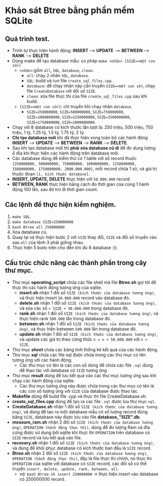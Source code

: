 # Khảo sát Btree bằng phần mềm SQLite
## Quá trình test.
- Trình tự thực hiện hành động: **INSERT** --> **UPDATE** --> **BETWEEN** --> **RANK** --> **DELETE**
- Dùng make để tạo database mẫu: cú pháp ```make <nhãn> [SIZE=<một con số>]```
	+ ```<nhãn>```:gồm ```all```, ```SQL```, ```database```, ```clean```.
		+ ```all```: chạy 2 nhãn ```SQL```, ```database```.
		+ ```SQL```: build và run file ```create_sql_files.cpp```.
		+ ```database```: để chạy nhãn này cần truyền ```SIZE=<một con số>```, chạy file ```CreateDatabase``` với đối số ```SIZE```.
		+ ```clean```: xóa file thực thi của file ```create_sql_files.cpp``` sau khi build.
	+ ```[SIZE=<một con số>]```: chỉ truyền khi chạy nhãn ```database```.
		+ ```SIZE=250000000```, ```SIZE=500000000```, ```SIZE=750000000```, ```SIZE=1000000000```, ```SIZE=1250000000```, ```SIZE=1500000000```, ```SIZE=1750000000```, ```SIZE=2000000000```.
- Chạy với 8 database có kích thước lần lượt là: 250 triệu, 500 triệu, 750 triệu, 1 tỷ, 1.25 tỷ, 1.5 tỷ, 1.75 tỷ, 2 tỷ.
- **Chỉ tạo database mới** khi đã thực hiện xong toàn bộ các hành động **INSERT** --> **UPDATE** --> **BETWEEN** --> **RANK** --> **DELETE**.
- Sau khi tạo database mới thì **phải xóa database cũ di** để đo dung lượng ổ đĩa khi thực hiện các hành động trên database mới.
- Các database dùng để kiểm thử có 1 table với số record thuộc ```{250000000, 500000000, 750000000, 1000000000, 1250000000, 1500000000, 1750000000, 2000.000.000}```, mỗi record chứa 1 sô, và giá trị thuộc đoạn ```[1, kích thước database]```.
- **INSERT, UPDATE, DELETE** thực hiện với ```50.000.000``` record.
- **BETWEEN, RANK** thực hiện bằng cách đo thời gian của cùng 1 hành động 100 lần, sau đó trừ đi thời gian count.
## Các lệnh để thực hiện kiểm nghiệm.
1) ```make SQL```.
2) ```make database SIZE=250000000```
3) ```bash Btree all 250000000```
4) Xóa database cũ.
5) Quay lại và thực hiện bước 2 với ```SIZE``` thay đổi, ```SIZE``` và đối số truyền vào sau ```all``` của lệnh 3 phải giống nhau.
6) Thực hiện 5 bươc trên cho đến khi đủ 8 database :)).
## Cấu trúc chức năng các thành phần trong cây thư mục.	
- Thư mục **operating_script** chứa các file shell mà file **Btree.sh** gọi tới để thực thi các hành động tương ứng của sqlite.
	+ **insert.sh** nhận 1 đối số ```SIZE (kích thước của database tương ứng)```, và thực hiện insert ```50.000.000``` record vào database đó.
	+ **delete.sh** nhận 1 đối số ```SIZE (kích thước của database tương ứng)```, và xóa các số ```> SIZE + 50.000.000``` trong database đó.
	+ **rank.sh** nhận 1 đối số ```SIZE (kích thước của database tương ứng)```, và thực hiện rank ```500.000``` lần trong database đó.
	+ **between.sh** nhận 1 đối số ```SIZE (kích thước của database tương ứng)```, và thực hiện between ```500.000``` lần trong database đó.
	+ **update.sh** nhận 1 đối số ```SIZE (kích thước của database tương ứng)```, và update các giá trị theo công thức ```n = n + 50.000.000``` với ```n > SIZE```.
- Thư mục ***sheet*** chứa các bảng tính thống kê kết quả của các hành động.
- Thư mục ***sql*** chứa các file sql được chứa trong các thư mục có tên tương ứng với các hành động.
	+ Các thư mục có tên là các con số dùng để chứa các file ```.sql``` dùng để thao tác với database có ```SIZE``` tương ứng
- Thư mục **result** dùng để lưu kết quả vào các thư mục tương ứng sau khi chạy các hành động của sqlite.
 	+ Các thư mục tương ứng này được chứa trong các thư mục có tên là các con số tương ứng với ```SIZE``` của database được thao tác. 
- **Makefile** dùng để build file .cpp và thực thi file CreateDatabase.sh.
- **create_sql_files.cpp** dùng để tạo ra các file ```.sql``` được lưu thư mục ```sql```.
- **CreateDatabase.sh** nhận 1 đối số ```SIZE (kích thước của database tương ứng)```, và dùng để tạo ra một database mẫu có số lượng record đúng bằng ```SIZE```, database này được lưu vào file **database_"SIZE".db**.
- **measure_ram.sh** nhận 2 đối số ```SIZE (kích thước của database tương ứng)```, ```OPERATION (hành động thực thi)```, dùng để đo lượng Ram và đĩa cứng được sử dụng bởi sqlite khi thực thi ```OPERATION``` trên database có ```SIZE``` record và lưu kết quả vào file.
- **recovery.sh** nhận 1 đối số ```SIZE (kích thước của database tương ứng)```, và dùng để khôi phục database có kích thước ban đầu là ```SIZE``` record.
- **Btree.sh** nhận 2 đối số ```SIZE (kích thước của database tương ứng)```, ```OPERATION (hành động thực thi)```, đây là file thực thi chính, nó thực thi ```OPERATION``` của sqlite với database có ```SIZE``` record, các đối số có thể truyền ```insert, delete, update, rank, between, all```.
	+ vd: ```bash Btree.sh insert 250000000``` -> thực hiện insert vào database có 250000000 record.
